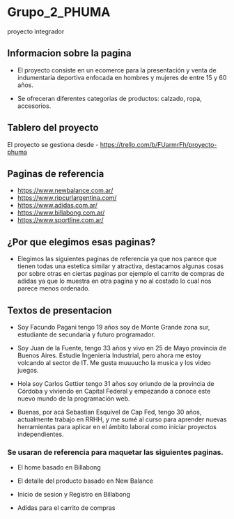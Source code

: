 # Grupo_2_PHUMA
proyecto integrador


## Informacion sobre la pagina

* El proyecto consiste en un ecomerce para la presentación y venta de indumentaria deportiva enfocada en hombres y mujeres de entre 15 y 60 años.

* Se ofreceran diferentes categorias de productos: calzado, ropa, accesorios.



## Tablero del proyecto

El proyecto se gestiona desde - https://trello.com/b/FUarmrFh/proyecto-phuma


## Paginas de referencia

* https://www.newbalance.com.ar/
* https://www.ripcurlargentina.com/
* https://www.adidas.com.ar/
* https://www.billabong.com.ar/
* https://www.sportline.com.ar/



## ¿Por que elegimos esas paginas?

* Elegimos las siguientes paginas de referencia ya que nos parece que tienen todas una estetica similar y atractiva, destacamos algunas cosas por sobre otras en ciertas paginas por ejemplo el carrito de compras de adidas ya que lo muestra en otra pagina y no al costado lo cual nos parece menos ordenado.



## Textos de presentacion

* Soy Facundo Pagani tengo  19 años soy de Monte Grande zona sur, estudiante de secundaria y futuro programador. 

* Soy Juan de la Fuente, tengo 33 años y vivo en 25 de Mayo provincia de Buenos Aires. Estudie Ingenieria Industrial, pero ahora me estoy volcando al sector de IT. Me gusta muuuucho la musica y los video juegos. 

* Hola soy Carlos Gettier  tengo 31 años  soy oriundo de la provincia de Córdoba y viviendo en Capital Federal y  empezando a conoce este nuevo mundo de la programación web. 

* Buenas, por acá Sebastian Esquivel de Cap Fed, tengo 30 años, actualmente trabajo en RRHH, y me sumé al curso 
para aprender nuevas herramientas para aplicar en el ámbito laboral como iniciar proyectos independientes.



### Se usaran de referencia para maquetar las siguientes paginas.

* El home basado en Billabong

* El detalle del producto basado en New Balance

* Inicio de sesion y Registro en Billabong 

* Adidas para el carrito de compras 
